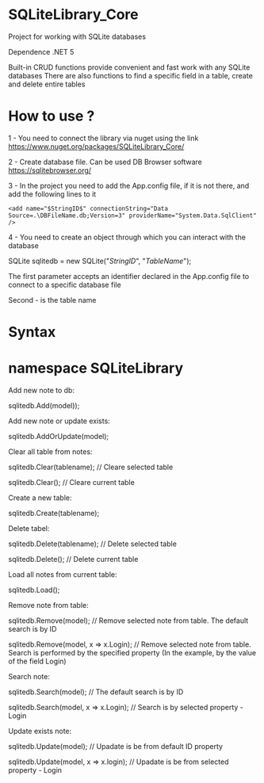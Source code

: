 # SQLiteLibrary_Core
Project for working with SQLite databases

Dependence .NET 5

Built-in CRUD functions provide convenient and fast work with any SQLite databases
There are also functions to find a specific field in a table, create and delete entire tables

# How to use ?

1 - You need to connect the library via nuget using the link https://www.nuget.org/packages/SQLiteLibrary_Core/

2 - Create database file. Can be used DB Browser software https://sqlitebrowser.org/

3 - In the project you need to add the App.config file, if it is not there, and add the following lines to it

<connectionStrings>
    
    <add name="$StringID$" connectionString="Data Source=.\DBFileName.db;Version=3" providerName="System.Data.SqlClient" />
    
</connectionStrings>

4 - You need to create an object through which you can interact with the database


SQLite<Model> sqlitedb = new SQLite<Model>("$StringID$", "$TableName$");

The first parameter accepts an identifier declared in the App.config file to connect to a specific database file

Second - is the table name

# Syntax

# namespace SQLiteLibrary

Add new note to db:

sqlitedb.Add(model));


Add new note or update exists:


sqlitedb.AddOrUpdate(model);


Clear all table from notes:


sqlitedb.Clear(tablename); // Cleare selected table

sqlitedb.Clear(); // Cleare current table

Create a new table:

sqlitedb.Create(tablename);

Delete tabel:

sqlitedb.Delete(tablename); // Delete selected table

sqlitedb.Delete(); // Delete current table

Load all notes from current table:

sqlitedb.Load();

Remove note from table:

sqlitedb.Remove(model); // Remove selected note from table. The default search is by ID

sqlitedb.Remove(model, x => x.Login); // Remove selected note from table. Search is performed by the specified property (In the example, by the value of the field Login)


Search note:

sqlitedb.Search(model); // The default search is by ID

sqlitedb.Search(model, x => x.Login); // Search is by selected property - Login

Update exists note:

sqlitedb.Update(model); // Upadate is be from default ID property

sqlitedb.Update(model, x => x.login); // Upadate is be from selected property - Login
